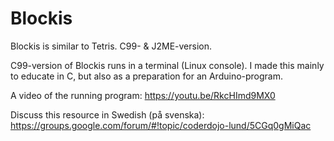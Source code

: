 # Blockis
Blockis is similar to Tetris. C99- &amp; J2ME-version.

C99-version of Blockis runs in a terminal (Linux console). I made this mainly to educate in C,
but also as a preparation for an Arduino-program.

A video of the running program: https://youtu.be/RkcHImd9MX0

Discuss this resource in Swedish (på svenska): https://groups.google.com/forum/#!topic/coderdojo-lund/5CGq0gMiQac
